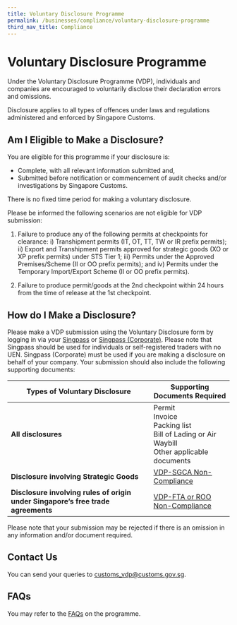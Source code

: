 ```yaml
---
title: Voluntary Disclosure Programme
permalink: /businesses/compliance/voluntary-disclosure-programme
third_nav_title: Compliance
---
```

# Voluntary Disclosure Programme

Under the Voluntary Disclosure Programme (VDP), individuals and companies are encouraged to voluntarily disclose their declaration errors and omissions.

Disclosure applies to all types of offences under laws and regulations administered and enforced by Singapore Customs.

## Am I Eligible to Make a Disclosure?

You are eligible for this programme if your disclosure is:

-   Complete, with all relevant information submitted and,
-   Submitted before notification or commencement of audit checks and/or investigations by Singapore Customs.

There is no fixed time period for making a voluntary disclosure.

Please be informed the following scenarios are not eligible for VDP submission:
1)	Failure to produce any of the following permits at checkpoints for clearance: 
i)	Transhipment permits (IT, OT, TT, TW or IR prefix permits);
ii)	Export and Transhipment permits approved for strategic goods (XO or XP prefix permits) under STS Tier 1;
iii)	Permits under the Approved Premises/Scheme (II or OO prefix permits); and
iv)	Permits under the Temporary Import/Export Scheme (II or OO prefix permits).

2)	Failure to produce permit/goods at the 2nd checkpoint within 24 hours from the time of release at the 1st checkpoint.



## How do I Make a Disclosure?

Please make a VDP submission using the Voluntary Disclosure form by logging in via your [Singpass](https://form.gov.sg/5f43857c9abaf400115f7194) or [Singpass (Corporate)](https://form.gov.sg/5cc8267f09313a001745d0eb). Please note that Singpass should be used for individuals or self-registered traders with no UEN. Singpass (Corporate) must be used if you are making a disclosure on behalf of your company. Your submission should also include the following supporting documents:

| Types of Voluntary Disclosure | Supporting Documents Required |
|--|--|
| **All disclosures** | Permit <br>   Invoice <br>  Packing list <br>  Bill of Lading or Air Waybill <br>   Other applicable documents |
| **Disclosure involving Strategic Goods** | [VDP-SGCA Non-Compliance](/files/businesses/VDP-SGC-non-compliance.doc) |
| **Disclosure involving rules of origin under Singapore’s free trade agreements** | [VDP-FTA or ROO Non-Compliance](/files/businesses/VDP-FTA-ROO-non-compliance.doc) |

Please note that your submission may be rejected if there is an omission in any information and/or document required.

## Contact Us

You can send your queries to  [customs_vdp@customs.gov.sg](mailto:customs_vdp@customs.gov.sg).

## FAQs

You may refer to the  [FAQs](https://va.ecitizen.gov.sg/cfp/CustomerPages/Customs/explorefaq.aspx) on the programme.